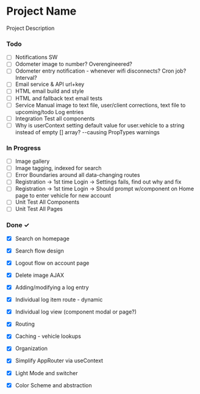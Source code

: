 # Project Name

Project Description

### Todo

- [ ] Notifications SW  
- [ ] Odometer image to number? Overengineered?  
- [ ] Odometer entry notification - whenever wifi disconnects? Cron job? Interval?  
- [ ] Email service & API url+key  
- [ ] HTML email build and style  
- [ ] HTML and fallback text email tests  
- [ ] Service Manual image to text file, user/client corrections, text file to upcoming/todo Log entries  
- [ ] Integration Test all components  
- [ ] Why is userContext setting default value for user.vehicle to a string instead of empty [] array? --causing PropTypes warnings  

### In Progress

- [ ] Image gallery  
- [ ] Image tagging, indexed for search  
- [ ] Error Boundaries around all data-changing routes  
- [ ] Registration -> 1st time Login -> Settings fails, find out why and fix  
- [ ] Registration -> 1st time Login -> Should prompt w/component on Home page to enter vehicle for new account  
- [ ] Unit Test All Components  
- [ ] Unit Test All Pages  

### Done ✓

- [x] Search on homepage  
- [x] Search flow design  
- [x] Logout flow on account page  
- [x] Delete image AJAX  
- [x] Adding/modifying a log entry  
- [x] Individual log item route - dynamic  
- [x] Individual log view (component modal or page?)  
- [x] Routing  
- [x] Caching - vehicle lookups  
- [x] Organization  
- [x] Simplify AppRouter via useContext  
- [x] Light Mode and switcher  
- [x] Color Scheme and abstraction  

